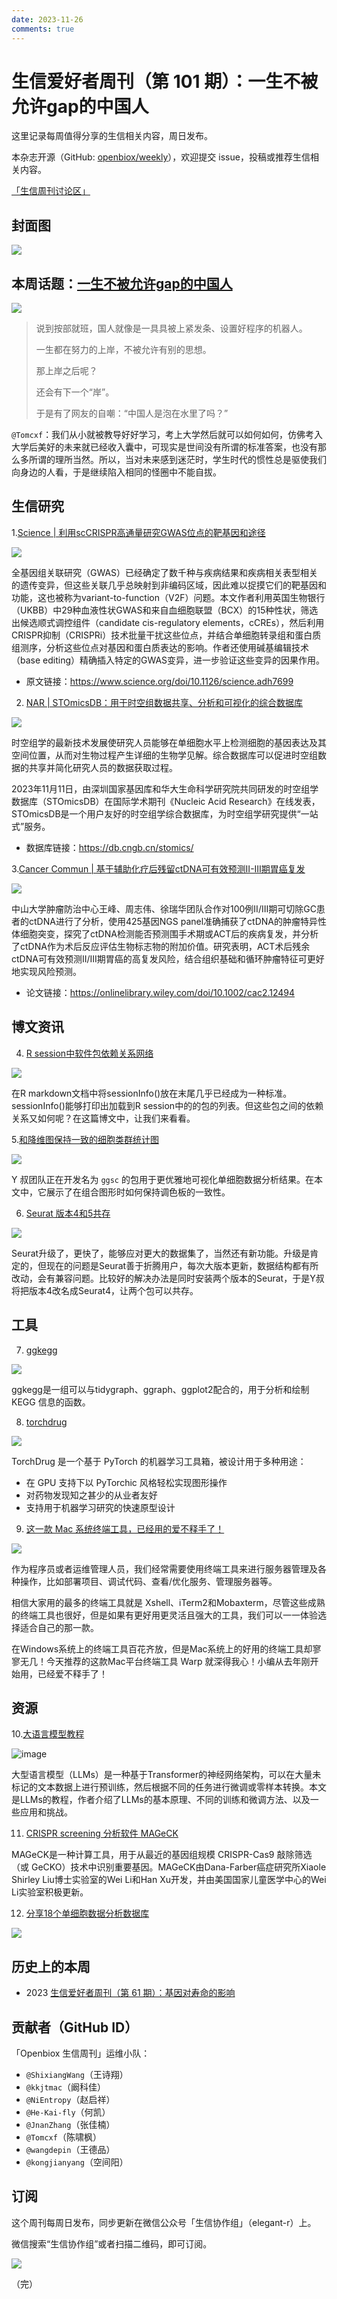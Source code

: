 ```yaml
---
date: 2023-11-26
comments: true
---
```


# 生信爱好者周刊（第 101 期）：一生不被允许gap的中国人

这里记录每周值得分享的生信相关内容，周日发布。

本杂志开源（GitHub: [openbiox/weekly](https://github.com/openbiox/weekly "openbiox/weekly")），欢迎提交 issue，投稿或推荐生信相关内容。

[「生信周刊讨论区」](https://github.com/openbiox/weekly/discussions "「生信周刊讨论区」")

## 封面图


![](https://files.mdnice.com/user/37191/259b737e-8368-4f58-95b5-0f8cd42695bc.png)

## 本周话题：[一生不被允许gap的中国人](https://mp.weixin.qq.com/s/aydE2Smid_fcSqMhzPOD4w)


![](https://files.mdnice.com/user/37191/25a2185c-3db3-4fb3-8c74-00c6bcaec925.png)


>说到按部就班，国人就像是一具具被上紧发条、设置好程序的机器人。
>
>一生都在努力的上岸，不被允许有别的思想。
>
>那上岸之后呢？
>
>还会有下一个“岸”。
>
>于是有了网友的自嘲：“中国人是泡在水里了吗？”

`@Tomcxf`：我们从小就被教导好好学习，考上大学然后就可以如何如何，仿佛考入大学后美好的未来就已经收入囊中，可现实是世间没有所谓的标准答案，也没有那么多所谓的理所当然。所以，当对未来感到迷茫时，学生时代的惯性总是驱使我们向身边的人看，于是继续陷入相同的怪圈中不能自拔。

## 生信研究

1.[Science |  利用scCRISPR高通量研究GWAS位点的靶基因和途径](https://mp.weixin.qq.com/s/1PAQZal7zu6AP3W_MaF0oQ)

![](https://github.com/openbiox/weekly/assets/97931116/83164e19-416e-454e-bdba-418ea4ae51a7)

全基因组关联研究（GWAS）已经确定了数千种与疾病结果和疾病相关表型相关的遗传变异，但这些关联几乎总映射到非编码区域，因此难以捉摸它们的靶基因和功能，这也被称为variant-to-function（V2F）问题。本文作者利用英国生物银行（UKBB）中29种血液性状GWAS和来自血细胞联盟（BCX）的15种性状，筛选出候选顺式调控组件（candidate cis-regulatory elements，cCREs），然后利用CRISPR抑制（CRISPRi）技术批量干扰这些位点，并结合单细胞转录组和蛋白质组测序，分析这些位点对基因和蛋白质表达的影响。作者还使用碱基编辑技术（base editing）精确插入特定的GWAS变异，进一步验证这些变异的因果作用。

- 原文链接：https://www.science.org/doi/10.1126/science.adh7699

2. [NAR | STOmicsDB：用于时空组数据共享、分析和可视化的综合数据库](https://mp.weixin.qq.com/s/64XLj-h5paIPHOOTok6jVw)

![](https://files.mdnice.com/user/37191/67d547b6-aa95-4b8a-802a-d02cb882fcc3.png)


时空组学的最新技术发展使研究人员能够在单细胞水平上检测细胞的基因表达及其空间位置，从而对生物过程产生详细的生物学见解。综合数据库可以促进时空组数据的共享并简化研究人员的数据获取过程。

2023年11月11日，由深圳国家基因库和华大生命科学研究院共同研发的时空组学数据库（STOmicsDB）在国际学术期刊《Nucleic Acid Research》在线发表，STOmicsDB是一个用户友好的时空组学综合数据库，为时空组学研究提供“一站式”服务。

- 数据库链接：https://db.cngb.cn/stomics/

3.[Cancer Commun | 基于辅助化疗后残留ctDNA可有效预测II-III期胃癌复发](https://mp.weixin.qq.com/s/pSacPYaKgrxFBHLFj7ZOzQ)

![](https://github.com/openbiox/weekly/assets/25057508/e43bdfaf-7ed8-4b9c-9a22-77797f66eeb4)

中山大学肿瘤防治中心王峰、周志伟、徐瑞华团队合作对100例II/III期可切除GC患者的ctDNA进行了分析，使用425基因NGS panel准确捕获了ctDNA的肿瘤特异性体细胞突变，探究了ctDNA检测能否预测围手术期或ACT后的疾病复发，并分析了ctDNA作为术后反应评估生物标志物的附加价值。研究表明，ACT术后残余ctDNA可有效预测II/III期胃癌的高复发风险，结合组织基础和循环肿瘤特征可更好地实现风险预测。

- 论文链接：https://onlinelibrary.wiley.com/doi/10.1002/cac2.12494

## 博文资讯

4. [R session中软件包依赖关系网络](https://mp.weixin.qq.com/s/mKm97haa_L2WIeJPz8SKzA)

![](https://files.mdnice.com/user/37191/becd10d3-6d4f-443b-995c-1134fe0dfce0.png)

在R markdown文档中将sessionInfo()放在末尾几乎已经成为一种标准。sessionInfo()能够打印出加载到R session中的的包的列表。但这些包之间的依赖关系又如何呢？在这篇博文中，让我们来看看。

5.[和降维图保持一致的细胞类群统计图](https://mp.weixin.qq.com/s/PRStNRokP3oCgGStbiNRLw)

![](https://github.com/openbiox/weekly/assets/25057508/c3d618f2-6f92-4b8f-b073-f5faca7f3552)

Y 叔团队正在开发名为 `ggsc` 的包用于更优雅地可视化单细胞数据分析结果。在本文中，它展示了在组合图形时如何保持调色板的一致性。



6. [Seurat 版本4和5共存](https://mp.weixin.qq.com/s/Lyxaoz8A7TK8TnqqfJyziQ)



![](https://files.mdnice.com/user/37191/2c37f674-6fff-4370-88d4-9a2c8f2104a3.png)


Seurat升级了，更快了，能够应对更大的数据集了，当然还有新功能。升级是肯定的，但现在的问题是Seurat善于折腾用户，每次大版本更新，数据结构都有所改动，会有兼容问题。比较好的解决办法是同时安装两个版本的Seurat，于是Y叔将把版本4改名成Seurat4，让两个包可以共存。

## 工具

7. [ggkegg](https://github.com/noriakis/ggkegg "ggkegg")


![](https://files.mdnice.com/user/37191/bb27511c-fbb3-439e-976a-f07f8bfc14fa.png)


ggkegg是一组可以与tidygraph、ggraph、ggplot2配合的，用于分析和绘制 KEGG 信息的函数。


8. [torchdrug](https://github.com/DeepGraphLearning/torchdrug "torchdrug")



![](https://files.mdnice.com/user/37191/48793dc4-6d44-4d49-988a-31c4b358e97f.png)



TorchDrug 是一个基于 PyTorch 的机器学习工具箱，被设计用于多种用途：

- 在 GPU 支持下以 PyTorchic 风格轻松实现图形操作
- 对药物发现知之甚少的从业者友好
- 支持用于机器学习研究的快速原型设计

9. [这一款 Mac 系统终端工具，已经用的爱不释手了！](https://mp.weixin.qq.com/s/05z7Bog8Jkqxko5sbkjyPg)


![](https://files.mdnice.com/user/37191/028f41e9-3a54-4d46-bc9d-85885aa63720.png)


作为程序员或者运维管理人员，我们经常需要使用终端工具来进行服务器管理及各种操作，比如部署项目、调试代码、查看/优化服务、管理服务器等。

相信大家用的最多的终端工具就是 Xshell、iTerm2和Mobaxterm，尽管这些成熟的终端工具也很好，但是如果有更好用更灵活且强大的工具，我们可以一一体验选择适合自己的那一款。

在Windows系统上的终端工具百花齐放，但是Mac系统上的好用的终端工具却寥寥无几！今天推荐的这款Mac平台终端工具 Warp 就深得我心！小编从去年刚开始用，已经爱不释手了！

## 资源

10.[大语言模型教程](https://mp.weixin.qq.com/s/MQGTbpPvxDAQ8moo7aTKMQ)

![image](https://github.com/openbiox/weekly/assets/97931116/e462f2ca-5673-4150-b6f2-5091ab2ba420)

大型语言模型（LLMs）是一种基于Transformer的神经网络架构，可以在大量未标记的文本数据上进行预训练，然后根据不同的任务进行微调或零样本转换。本文是LLMs的教程，作者介绍了LLMs的基本原理、不同的训练和微调方法、以及一些应用和挑战。

11. [CRISPR screening 分析软件 MAGeCK](https://sourceforge.net/p/mageck/wiki/Home/ "CRISPR screening 分析软件 MAGeCK")

MAGeCK是一种计算工具，用于从最近的基因组规模 CRISPR-Cas9 敲除筛选（或 GeCKO）技术中识别重要基因。MAGeCK由Dana-Farber癌症研究所Xiaole Shirley Liu博士实验室的Wei Li和Han Xu开发，并由美国国家儿童医学中心的Wei Li实验室积极更新。

12. [分享18个单细胞数据分析数据库](https://mp.weixin.qq.com/s/apdbAdpbHmHyqCQHkKXYyQ)


![](https://files.mdnice.com/user/37191/3ce7eaa0-15ba-4eac-979c-a6b596b83993.png)


## 历史上的本周
- 2023 [生信爱好者周刊（第 61 期）：基因对寿命的影响](https://mp.weixin.qq.com/s/AodRQ2z1XBXiweQTUoED9Q)

## 贡献者（GitHub ID）

「Openbiox 生信周刊」运维小队：

- `@ShixiangWang`（王诗翔）
- `@kkjtmac`（阚科佳）
- `@NiEntropy`（赵启祥）
- `@He-Kai-fly`（何凯）
- `@JnanZhang`（张佳楠）
- `@Tomcxf`（陈啸枫）
- `@wangdepin`（王德品）
- `@kongjianyang`（空间阳）
## 订阅

这个周刊每周日发布，同步更新在微信公众号「生信协作组」（elegant-r）上。

微信搜索“生信协作组”或者扫描二维码，即可订阅。


![](https://files.mdnice.com/user/37191/484e56e7-6d4d-41a3-a70c-53e240bb2dcd.png)


（完）